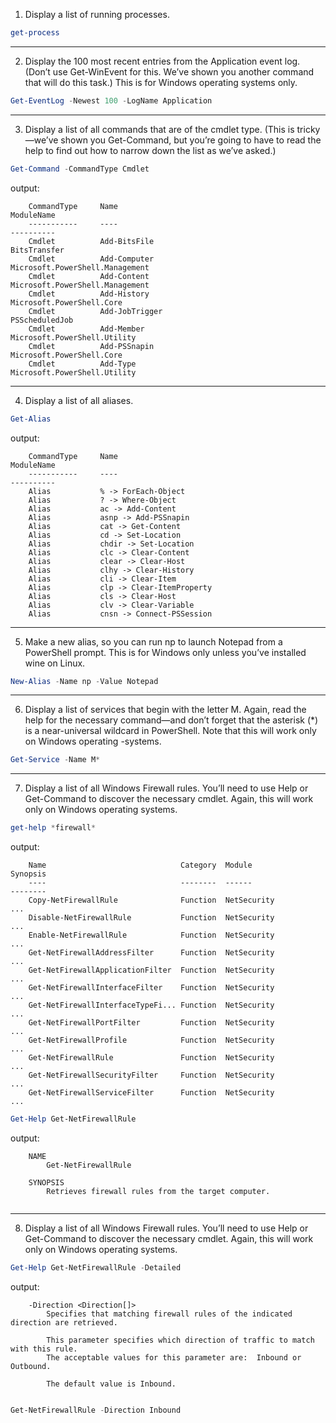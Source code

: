 1) Display a list of running processes.
```powershell
get-process
```
----------
2) Display the 100 most recent entries from the Application event log. (Don’t use Get-WinEvent for this. We’ve shown you another command that will do this task.) This is for Windows operating systems only.
```powershell
Get-EventLog -Newest 100 -LogName Application
```
----------

3) Display a list of all commands that are of the cmdlet type. (This is tricky—we’ve shown you Get-Command, but you’re going to have to read the help to find out how to narrow down the list as we’ve asked.)
```powershell
Get-Command -CommandType Cmdlet
```
output:
```
    CommandType     Name                                               ModuleName
    -----------     ----                                               ----------
    Cmdlet          Add-BitsFile                                       BitsTransfer
    Cmdlet          Add-Computer                                       Microsoft.PowerShell.Management
    Cmdlet          Add-Content                                        Microsoft.PowerShell.Management
    Cmdlet          Add-History                                        Microsoft.PowerShell.Core
    Cmdlet          Add-JobTrigger                                     PSScheduledJob
    Cmdlet          Add-Member                                         Microsoft.PowerShell.Utility
    Cmdlet          Add-PSSnapin                                       Microsoft.PowerShell.Core
    Cmdlet          Add-Type                                           Microsoft.PowerShell.Utility
```
----------

4) Display a list of all aliases.
```powershell
Get-Alias
```
output:
```
    CommandType     Name                                               ModuleName
    -----------     ----                                               ----------
    Alias           % -> ForEach-Object
    Alias           ? -> Where-Object
    Alias           ac -> Add-Content
    Alias           asnp -> Add-PSSnapin
    Alias           cat -> Get-Content
    Alias           cd -> Set-Location
    Alias           chdir -> Set-Location
    Alias           clc -> Clear-Content
    Alias           clear -> Clear-Host
    Alias           clhy -> Clear-History
    Alias           cli -> Clear-Item
    Alias           clp -> Clear-ItemProperty
    Alias           cls -> Clear-Host
    Alias           clv -> Clear-Variable
    Alias           cnsn -> Connect-PSSession
```
----------

5) Make a new alias, so you can run np to launch Notepad from a PowerShell prompt. This is for Windows only unless you’ve installed wine on Linux.
```powershell
New-Alias -Name np -Value Notepad
```
----------

6) Display a list of services that begin with the letter M. Again, read the help for the necessary command—and don’t forget that the asterisk (*) is a near-universal wildcard in PowerShell. Note that this will work only on Windows operating -systems.
```powershell
Get-Service -Name M*
```
----------

7) Display a list of all Windows Firewall rules. You’ll need to use Help or Get-Command to discover the necessary cmdlet. Again, this will work only on Windows operating systems.
```powershell
get-help *firewall*
```
output:
```
    Name                              Category  Module                    Synopsis
    ----                              --------  ------                    --------
    Copy-NetFirewallRule              Function  NetSecurity               ...
    Disable-NetFirewallRule           Function  NetSecurity               ...
    Enable-NetFirewallRule            Function  NetSecurity               ...
    Get-NetFirewallAddressFilter      Function  NetSecurity               ...
    Get-NetFirewallApplicationFilter  Function  NetSecurity               ...
    Get-NetFirewallInterfaceFilter    Function  NetSecurity               ...
    Get-NetFirewallInterfaceTypeFi... Function  NetSecurity               ...
    Get-NetFirewallPortFilter         Function  NetSecurity               ...
    Get-NetFirewallProfile            Function  NetSecurity               ...
    Get-NetFirewallRule               Function  NetSecurity               ...
    Get-NetFirewallSecurityFilter     Function  NetSecurity               ...
    Get-NetFirewallServiceFilter      Function  NetSecurity               ...
```
```powershell
Get-Help Get-NetFirewallRule
```
output:
```
    NAME
        Get-NetFirewallRule

    SYNOPSIS
        Retrieves firewall rules from the target computer.


```
----------

8) Display a list of all Windows Firewall rules. You’ll need to use Help or Get-Command to discover the necessary cmdlet. Again, this will work only on Windows operating systems.
```powershell
Get-Help Get-NetFirewallRule -Detailed
```
output:
```
    -Direction <Direction[]>
        Specifies that matching firewall rules of the indicated direction are retrieved.
                                    
        This parameter specifies which direction of traffic to match with this rule.
        The acceptable values for this parameter are:  Inbound or Outbound.

        The default value is Inbound.


```
```powershell
Get-NetFirewallRule -Direction Inbound
```